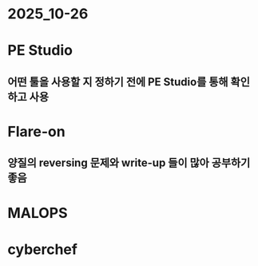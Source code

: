 2025_10-26
==========

# PE Studio 
## 어떤 툴을 사용할 지 정하기 전에 PE Studio를 통해 확인하고 사용
# Flare-on
## 양질의 reversing 문제와 write-up 들이 많아 공부하기 좋음
# MALOPS
# cyberchef



